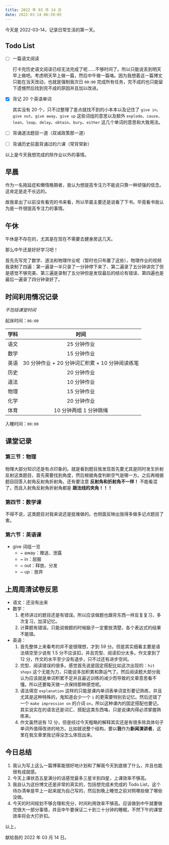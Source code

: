 ```yaml
---
title: 2022 年 03 月 14 日
date: 2022-03-14 06:39:05
---
```


今天是 2022-03-14，记录日常生活的第一天。

## Todo List

- [ ] 一篇语文阅读

  打卡完历史语文阅读已经无法完成了呢……不够时间了。所以只能说丢到明天早上做吧。考虑明天早上做一篇，然后中午做一篇咯。因为我想着这一篇博文只能在当天改动，也就是强制我次日 `00:00` 完成所有任务，完不成的也只能留下遗憾然后找到完不成的原因并且加以改进。

- [x] 背记 20 个英语单词

  其实没有 20 个，只不过整理了差点就找不到的小本本以及记住了 `give in`、`give out`、`give away`、`give up` 这些词组的意思以及额外 `explode`、`cause`、`lean`、`leap`、`delay`、`obtain`、`bury`、`either` 这几个单词的意思和大致用法。

- [ ] 背诵道法题目一道（双减政策那一道）
- [ ] 背诵历史前面背诵过的六课（常背常新）

以上是今天我想完成的除作业以外的事情。

## 早晨

作为一名拖延症和懒惰晚期者，我认为想提高专注力不能说只靠一种顽强的信念。这肯定是走不长远的。

故我拿出了以前没有看完的书来看，所以早晨主要还是说看了下书。毕竟看书我认为是一件很提高专注力的事情。

## 午休

午休是不存在的，尤其是在现在不需要去健身房这几天。

那么中午还是好好学习吧！

首先先写完了数学、道法和物理作业呢（暂时也只布置了这些），物理作业的视频我录制了四遍：第一遍录一半只录了一分钟停下来了、第二遍录了五分钟讲完了但是感觉不够完美、第三遍是录制了五分钟但是发现最后的结论有错误、第四遍也是最后一遍录了四分钟录好了。

## 时间利用情况记录

*不包括课堂时间*

起床时间：`06:00`

| 学科 | 时间 |
| :---: | :---: |
| 语文 | 25 分钟作业 |
| 数学 | 15 分钟作业 |
| 英语 | 30 分钟作业 + 20 分钟词汇积累 + 10 分钟阅读练笔 |
| 历史 | 20 分钟作业 |
| 道法 | 10 分钟作业 |
| 物理 | 15 分钟作业 |
| 化学 | 20 分钟作业 |
| 体育 | 10 分钟两组 1 分钟跳绳 |

入睡时间：`00:00`

## 课堂记录

### 第三节：物理

物理大部分知识还是有点印象的。就是看到题目我发现首先要尤其是同时发生折射反射这类题目，首先需要找到角度，然后根据角度判断空气是哪一方。之后再根据题目回答入射角反射角折射角。还有要注意 **反射角和折射角不一样！** 不能看混了。而且入射角反射角折射角都是 **跟法线的夹角！！！**

### 第四节：数学课

不得不说，这类题目对我来说还是挺难做的。也侧面反映出我得多做多记点题目了害。

### 第六节：英语课

- give 词组一览
  - ~ away：赠送、泄露
  - ~ in：屈服
  - ~ out：释放、分发
  - ~ up：放弃

## 上周周清试卷反思

- 语文：还没有出来
- 数学：
  1. 老师讲过的题目还是有错误。所以应该做题也跟背东西一样反复复习，多次复习，加深记忆。
  2. 计算题有错误。只能说做题的时候脑子一定要放清楚，各个表达式的结果不能错。
- 英语：
  1. 首先整体上来看考的并不是很理想，才到 59 分。但是其实细看主要是语法填空至少说有 1.5 分不应该扣，并且完型、阅读扣分太多。作文拿到了 12 分，作文的水平至少没有退步，只不过还有进步空间。
  2. 完型、阅读错误的很多。感觉首先说是固定搭配比如这次出现的：`hit shops` 这个无能为力，只能说多加积累和靠运气了。然后阅读题大部分我认为应该就是单词积累不足并且最近训练的减少而导致的文章意思看不懂。所以还要每天做一点保持那种感觉呢。
  3. 语法填空 `explanation` 这样的只能是课内单词表单词变形要记熟练，并且尤其是这种特殊的，鬼知道会少一个 `i` 的更需要特别去记忆。然后还错了一个 `make impression on` 的介词 `on`，所以这种课内的固定搭配也要记。其实说实在的语言还是词汇、搭配这类东西咯，只是说课内得必须掌握熟练来。
  4. 作文虽然说有 12 分，但是经过今天粗略的解释其实还是有很多除具体句子单词外值得改进的地方。比如就说整个结构，要以**我**作为**新闻演讲者**，这里在我文章里我记得没怎么体现出来。

## 今日总结

1. 我认为写上这么一篇博客能很好地计划和了解我今天到底做了什么，并且也能很有成就感。
2. 今天上课状态五星满分的话感觉最多三星半到四星，上课效率不够高。
3. 我自认为这份博文还是非常的真实的，包括想完成未完成的 Todo List，这个待办清单是早上一起来就为自己写的，然后到晚上睡觉之前对照哪些做了哪些没做。
4. 今天的时间规划不够合理和充分，时间利用效率不够高。应该做到中午就要做完很大一部分事情，并且中午要保证二十到三十分钟的睡眠，不然下午的课堂效率将会大打折扣。

以上，

献给我的 2022 年 03 月 14 日。
